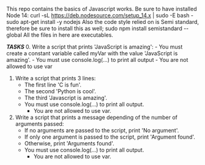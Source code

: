 This repo contains the basics of Javascript works.
Be sure to have installed Node 14:
	curl -sL https://deb.nodesource.com/setup_14.x | sudo -E bash -
	sudo apt-get install -y nodejs
Also the code style relied on is Semi standard, therefore be sure to install this as well;
	sudo npm install semistandard --global
All the files in here are executables.

***TASKS***
0. Write a script that prints 'JavaScript is amazing':
	- You must create a constant variable called myVar with the value 'JavaScript is amazing'.
	- You must use console.log(...) to print all output
	- You are not allowed to use var
1. Write a script that prints 3 lines:
	- The first line 'C is fun'.
	- The second 'Python is cool'.
	- The third 'Javascript is amazing'.
	- You must use console.log(...) to print all output.
        - You are not allowed to use var.
2. Write a script that prints a message depending of the number of arguments passed:
	- If no arguments are passed to the script, print 'No argument'.
	- If only one argument is passed to the script, print 'Argument found'.
	- Otherwise, print 'Arguments found'.
	- You must use console.log(...) to print all output.
        - You are not allowed to use var.

